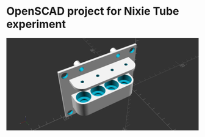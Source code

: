 # OpenSCAD project for Nixie Tube experiment

![rendered project](https://raw.githubusercontent.com/synaptiko/Nixie1971/master/render.png)
